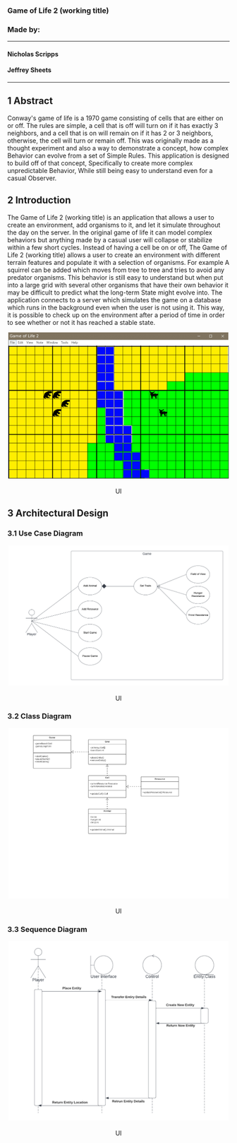 ### Game of Life 2 (working title)

### Made by:
---
#### Nicholas Scripps
#### Jeffrey Sheets
---
## 1 Abstract

Conway's game of life is a 1970 game consisting of cells that are either on or off. The rules are simple, a cell that is off will turn on if it has exactly 3 neighbors, and a cell that is on will remain on if it has 2 or 3 neighbors, otherwise, the cell will turn or remain off. This was originally made as a thought experiment and also a way to demonstrate a concept, how complex Behavior can evolve from a set of Simple Rules. This application is designed to build off of that concept, Specifically to create more complex unpredictable Behavior, While still being easy to understand even for a casual Observer.


## 2 Introduction

The Game of Life 2 (working title) is an application that allows a user to create an environment, add organisms to it, and let it simulate throughout the day on the server. In the original game of life it can model complex behaviors but anything made by a casual user will collapse or stabilize within a few short cycles. Instead of having a cell be on or off, The Game of Life 2 (working title) allows a user to create an environment with different terrain features and populate it with a selection of organisms. For example A squirrel can be added which moves from tree to tree and tries to avoid any predator organisms. This behavior is still easy to understand but when put into a large grid with several other organisms that have their own behavior it may be difficult to predict what the long-term State might evolve into. The application connects to a server which simulates the game on a database which runs in the background even when the user is not using it. This way, it is possible to check up on the environment after a period of time in order to see whether or not it has reached a stable state. 


<p align="center">
  <img src="UI.png" width="500" title="UI">
  <br>
  <br>
  UI
</p>

## 3 Architectural Design


### 3.1 Use Case Diagram

<p align="center">
  <img src="The Game of Life.png" width="500" title="Use Case Diagram">
  <br>
  <br>
  UI
</p>

### 3.2 Class Diagram

<p align="center">
  <img src="UML class.png" width="500" title="Class Diagram">
  <br>
  <br>
  UI
</p>

### 3.3 Sequence Diagram

<p align="center">
  <img src=" Sequence Diagram.png" width="500" title="Sequence Diagram">
  <br>
  <br>
  UI
</p>
